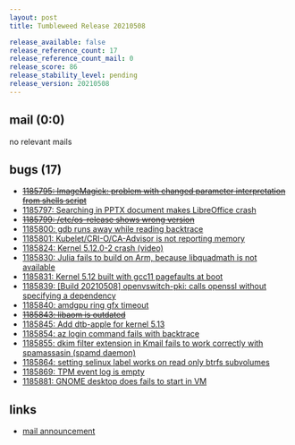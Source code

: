 ```yaml
---
layout: post
title: Tumbleweed Release 20210508

release_available: false
release_reference_count: 17
release_reference_count_mail: 0
release_score: 86
release_stability_level: pending
release_version: 20210508
---
```


## mail (0:0)

no relevant mails

## bugs (17)

<!--more-->

- ~~[1185795: ImageMagick: problem with changed parameter interpretation from shells script](https://bugzilla.opensuse.org/show_bug.cgi?id=1185795)~~
- [1185797: Searching in PPTX document makes LibreOffice crash](https://bugzilla.opensuse.org/show_bug.cgi?id=1185797)
- ~~[1185799: /etc/os-release shows wrong version](https://bugzilla.opensuse.org/show_bug.cgi?id=1185799)~~
- [1185800: gdb runs away while reading backtrace](https://bugzilla.opensuse.org/show_bug.cgi?id=1185800)
- [1185801: Kubelet/CRI-O/CA-Advisor is not reporting memory](https://bugzilla.opensuse.org/show_bug.cgi?id=1185801)
- [1185824: Kernel 5.12.0-2 crash (video)](https://bugzilla.opensuse.org/show_bug.cgi?id=1185824)
- [1185830: Julia fails to build on Arm, because libquadmath is not available](https://bugzilla.opensuse.org/show_bug.cgi?id=1185830)
- [1185831: Kernel 5.12 built with gcc11 pagefaults at boot](https://bugzilla.opensuse.org/show_bug.cgi?id=1185831)
- [1185839: \[Build 20210508\] openvswitch-pki: calls openssl without specifying a dependency](https://bugzilla.opensuse.org/show_bug.cgi?id=1185839)
- [1185840: amdgpu ring gfx timeout](https://bugzilla.opensuse.org/show_bug.cgi?id=1185840)
- ~~[1185843: libaom is outdated](https://bugzilla.opensuse.org/show_bug.cgi?id=1185843)~~
- [1185845: Add dtb-apple for kernel 5.13](https://bugzilla.opensuse.org/show_bug.cgi?id=1185845)
- [1185854: az login command fails with backtrace](https://bugzilla.opensuse.org/show_bug.cgi?id=1185854)
- [1185855: dkim filter extension in Kmail fails to work correctly with spamassasin (spamd daemon)](https://bugzilla.opensuse.org/show_bug.cgi?id=1185855)
- [1185864: setting selinux label works on read only btrfs subvolumes](https://bugzilla.opensuse.org/show_bug.cgi?id=1185864)
- [1185869: TPM event log is empty](https://bugzilla.opensuse.org/show_bug.cgi?id=1185869)
- [1185881: GNOME desktop does fails to start in VM](https://bugzilla.opensuse.org/show_bug.cgi?id=1185881)



## links

- [mail announcement](https://github.com/boombatower/tumbleweed-review/issues/10)
